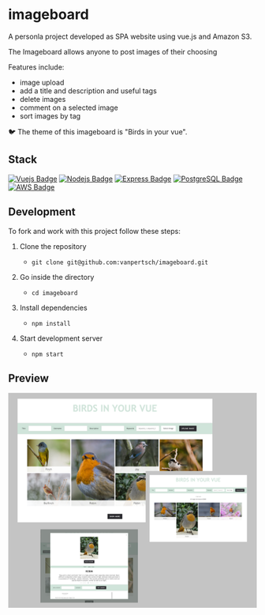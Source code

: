 # imageboard

A personla project developed as SPA website using vue.js and Amazon S3.

The Imageboard allows anyone to post images of their choosing 

Features include: 
 
 - image upload
 - add a title and description and useful tags
 - delete images
 - comment on a selected image
 - sort images by tag

🐦 The theme of this imageboard is "Birds in your vue".

## Stack

[![Vuejs Badge](https://img.shields.io/badge/-Vuejs-61DAFB?style=flat&labelColor=302d2d&logo=vuejs&logoColor=61DAFB)](#)  [![Nodejs Badge](https://img.shields.io/badge/-Nodejs-3C873A?style=flat&labelColor=302d2d&logo=node.js&logoColor=3C873A)](#) [![Express Badge](https://img.shields.io/badge/-Express-000000?style=flat&labelColor=f7efef&logo=express&logoColor=000000)](#) [![PostgreSQL Badge](https://img.shields.io/badge/-PostgreSQL-4169E1?style=flat&labelColor=f7efef&logo=postgreSQL&logoColor=4169E1)](#) [![AWS Badge](https://img.shields.io/badge/-amazon_S3-232F3E?style=flat&labelColor=f7efef&logo=AmazonAWS&logoColor=232F3E)](#)


## Development

To fork and work with this project follow these steps:

1. Clone the repository

    - `git clone git@github.com:vanpertsch/imageboard.git`

2. Go inside the directory

    - `cd imageboard`

3. Install dependencies

    - `npm install`

4. Start development server

    - `npm start`

## Preview

<img src="./public/images/showcase.png" style="margin-left:auto; margin-right:auto;" />
